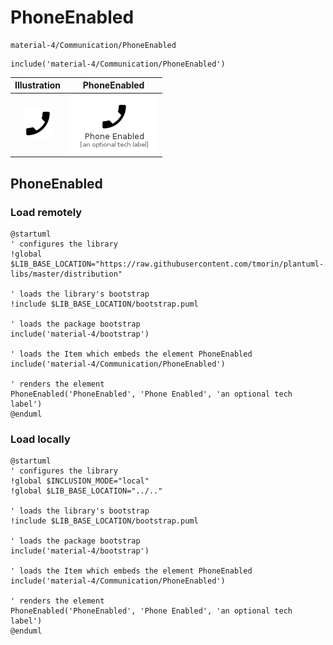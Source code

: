 # PhoneEnabled


```text
material-4/Communication/PhoneEnabled
```

```text
include('material-4/Communication/PhoneEnabled')
```



| Illustration | PhoneEnabled |
| :---: | :---: |
| ![illustration for Illustration](../../material-4/Communication/PhoneEnabled.png) | ![illustration for PhoneEnabled](../../material-4/Communication/PhoneEnabled.Local.png) |




## PhoneEnabled

### Load remotely
```plantuml
@startuml
' configures the library
!global $LIB_BASE_LOCATION="https://raw.githubusercontent.com/tmorin/plantuml-libs/master/distribution"

' loads the library's bootstrap
!include $LIB_BASE_LOCATION/bootstrap.puml

' loads the package bootstrap
include('material-4/bootstrap')

' loads the Item which embeds the element PhoneEnabled
include('material-4/Communication/PhoneEnabled')

' renders the element
PhoneEnabled('PhoneEnabled', 'Phone Enabled', 'an optional tech label')
@enduml
```

### Load locally
```plantuml
@startuml
' configures the library
!global $INCLUSION_MODE="local"
!global $LIB_BASE_LOCATION="../.."

' loads the library's bootstrap
!include $LIB_BASE_LOCATION/bootstrap.puml

' loads the package bootstrap
include('material-4/bootstrap')

' loads the Item which embeds the element PhoneEnabled
include('material-4/Communication/PhoneEnabled')

' renders the element
PhoneEnabled('PhoneEnabled', 'Phone Enabled', 'an optional tech label')
@enduml
```

